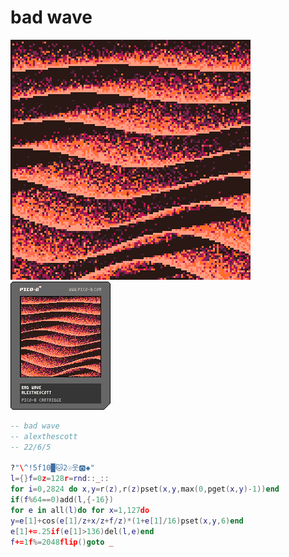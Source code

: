 <h1>bad wave</h1>

<img src='bad_wave.gif'></img>
<img src='bad_wave.png'></img>

``` Lua
-- bad wave
-- alexthescott
-- 22/6/5

?"\^!5f10█🐱2☉웃🅾️◆"
l={}f=0z=128r=rnd::_::
for i=0,2824 do x,y=r(z),r(z)pset(x,y,max(0,pget(x,y)-1))end
if(f%64==0)add(l,{-16})
for e in all(l)do for x=1,127do
y=e[1]+cos(e[1]/z+x/z+f/z)*(1+e[1]/16)pset(x,y,6)end
e[1]+=.25if(e[1]>136)del(l,e)end
f+=1f%=2048flip()goto _
```
